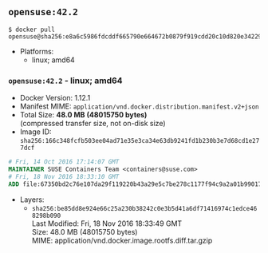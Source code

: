 ## `opensuse:42.2`

```console
$ docker pull opensuse@sha256:e8a6c5986fdcddf665790e664672b0879f919cdd20c10d820e3422909cd81fd5
```

-	Platforms:
	-	linux; amd64

### `opensuse:42.2` - linux; amd64

-	Docker Version: 1.12.1
-	Manifest MIME: `application/vnd.docker.distribution.manifest.v2+json`
-	Total Size: **48.0 MB (48015750 bytes)**  
	(compressed transfer size, not on-disk size)
-	Image ID: `sha256:166c348fcfb503ee04ad71e35e3ca34e63db9241fd1b230b3e7d68cd1e277dcf`

```dockerfile
# Fri, 14 Oct 2016 17:14:07 GMT
MAINTAINER SUSE Containers Team <containers@suse.com>
# Fri, 18 Nov 2016 18:33:10 GMT
ADD file:67350bd2c76e107da29f119220b43a29e5c7be278c1177f94c9a2a01b99017c5 in / 
```

-	Layers:
	-	`sha256:be85dd8e924e66c25a230b38242c0e3b5d41a6df71416974c1edce468298b090`  
		Last Modified: Fri, 18 Nov 2016 18:33:49 GMT  
		Size: 48.0 MB (48015750 bytes)  
		MIME: application/vnd.docker.image.rootfs.diff.tar.gzip
